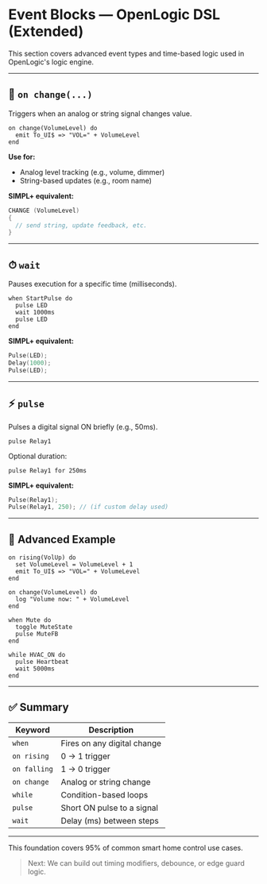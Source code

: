 # Event Blocks — OpenLogic DSL (Extended)

This section covers advanced event types and time-based logic used in OpenLogic's logic engine.

---

## 🔄 `on change(...)`

Triggers when an analog or string signal changes value.

```dsl
on change(VolumeLevel) do
  emit To_UI$ => "VOL=" + VolumeLevel
end
```

**Use for:**
- Analog level tracking (e.g., volume, dimmer)
- String-based updates (e.g., room name)

**SIMPL+ equivalent:**
```c
CHANGE (VolumeLevel)
{
  // send string, update feedback, etc.
}
```

---

## ⏱ `wait`

Pauses execution for a specific time (milliseconds).

```dsl
when StartPulse do
  pulse LED
  wait 1000ms
  pulse LED
end
```

**SIMPL+ equivalent:**
```c
Pulse(LED);
Delay(1000);
Pulse(LED);
```

---

## ⚡️ `pulse`

Pulses a digital signal ON briefly (e.g., 50ms).

```dsl
pulse Relay1
```

Optional duration:

```dsl
pulse Relay1 for 250ms
```

**SIMPL+ equivalent:**
```c
Pulse(Relay1);
Pulse(Relay1, 250); // (if custom delay used)
```

---

## 🧪 Advanced Example

```dsl
on rising(VolUp) do
  set VolumeLevel = VolumeLevel + 1
  emit To_UI$ => "VOL=" + VolumeLevel
end

on change(VolumeLevel) do
  log "Volume now: " + VolumeLevel
end

when Mute do
  toggle MuteState
  pulse MuteFB
end

while HVAC_ON do
  pulse Heartbeat
  wait 5000ms
end
```

---

## ✅ Summary

| Keyword     | Description |
|-------------|-------------|
| `when`      | Fires on any digital change |
| `on rising` | 0 → 1 trigger |
| `on falling`| 1 → 0 trigger |
| `on change` | Analog or string change |
| `while`     | Condition-based loops |
| `pulse`     | Short ON pulse to a signal |
| `wait`      | Delay (ms) between steps |

---

This foundation covers 95% of common smart home control use cases.

> Next: We can build out timing modifiers, debounce, or edge guard logic.
